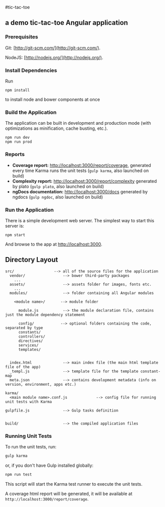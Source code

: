 #tic-tac-toe
## a demo tic-tac-toe Angular application

### Prerequisites

Git: [http://git-scm.com/](http://git-scm.com/).

NodeJS: [http://nodejs.org/](http://nodejs.org/).


### Install Dependencies

Run

```
npm install
```

to install node and bower components at once

### Build the Application
The application can be built in development and production mode (with optimizations as minification,
cache busting, etc.).

```
npm run dev
npm run prod
```

### Reports

- **Coverage report:** [http://localhost:3000/report/coverage](http://localhost:3000/report/coverage), generated every time Karma runs the unit tests (```gulp karma```, also launched on build)
- **Complexity report:** [http://localhost:3000/report/complexity](http://localhost:3000/report/complexity) generated by plato (```gulp plato```, also launched on build)
- **ngDocs documentation:** [http://localhost:3000/docs](http://localhost:3000/docs) generated by ngdocs (```gulp ngdoc```, also launched on build)


### Run the Application

There is a simple development web server.  The simplest way to start
this server is:

```
npm start
```

And browse to the app at [http://localhost:3000](http://localhost:3000).



## Directory Layout

```
src/                  --> all of the source files for the application
  vendor/                 --> bower third-party packages
    ...
  assets/                 --> assets folder for images, fonts etc.
    ...
  modules/                --> folder containing all Angular modules
  
    <module name>/       --> module folder
    
      module.js    		  --> the module declaration file, contains just the module dependency statement
      
      config/            --> optional folders containing the code, separated by type
      constants/
      controllers/
      directives/
      services/
      templates/
      
          
  index.html              --> main index file (the main html template file of the app)
  _templ.js               --> template file for the template constant-map
  meta.json               --> contains development metadata (info on version, environment, apps etc.)
  
karma/
  <main module name>.conf.js             --> config file for running unit tests with Karma

gulpfile.js               --> Gulp tasks definition


build/                    --> the compiled application files
```



### Running Unit Tests

To run the unit tests, run:

```bash
gulp karma
```

or, if you don't have Gulp installed globally:

```bash
npm run test
```

This script will start the Karma test runner to execute the unit tests.

A coverage html report will be generated, it will be available at ```http://localhost:3000/report/coverage```.
